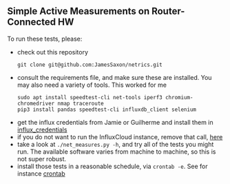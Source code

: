 ## Simple Active Measurements on Router-Connected HW

To run these tests, please:
* check out this repository
  ```
  git clone git@github.com:JamesSaxon/netrics.git
  ```
* consult the requirements file, and make sure these are installed.
  You may also need a variety of tools.  This worked for me
  ```
  sudo apt install speedtest-cli net-tools iperf3 chromium-chromedriver nmap traceroute 
  pip3 install pandas speedtest-cli influxdb_client selenium 
  ```
* get the influx credentials from Jamie or Guilherme and install them in [influx_credentials](influx_credentials.py)
* if you do not want to run the InfluxCloud instance, remove that call, [here](https://github.com/JamesSaxon/netrics/blob/master/net_measures.py#L317)
* take a look at `./net_measures.py -h`, and try all of the tests you might run.
  The available software varies from machine to machine, so this is not super robust.
* install those tests in a reasonable schedule, via `crontab -e`.  See for instance [crontab](https://github.com/JamesSaxon/netrics/blob/master/z_crontab)

